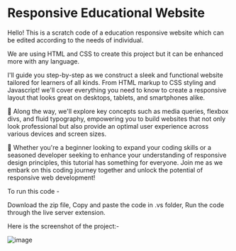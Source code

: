 # Responsive Educational Website

Hello! This is a scratch code of a education responsive website which can be edited according to the needs of individual.

We are using HTML and CSS to create this project but it can be enhanced more with any language.  

I'll guide you step-by-step as we construct a sleek and functional website tailored for learners of all kinds. From HTML markup to CSS styling and Javascript! we'll cover everything you need to know to create a responsive layout that looks great on desktops, tablets, and smartphones alike.

📝 Along the way, we'll explore key concepts such as media queries, flexbox divs, and fluid typography, empowering you to build websites that not only look professional but also provide an optimal user experience across various devices and screen sizes.

🚀 Whether you're a beginner looking to expand your coding skills or a seasoned developer seeking to enhance your understanding of responsive design principles, this tutorial has something for everyone. Join me as we embark on this coding journey together and unlock the potential of responsive web development!

To run this code -

Download the zip file,
Copy and paste the code in .vs folder,
Run the code through the live server extension.

Here is the screenshot of the project:-

![image](https://github.com/User-define/VS-Project/assets/128951251/f6fe9ec0-5c5e-491c-94fc-6a1bcca6f230)
